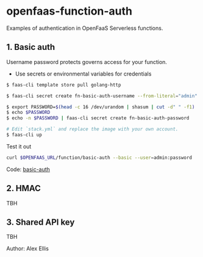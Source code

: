openfaas-function-auth
==============

Examples of authentication in OpenFaaS Serverless functions.

## 1. Basic auth

Username password protects governs access for your function.

* Use secrets or environmental variables for credentials

```bash
$ faas-cli template store pull golang-http

$ faas-cli secret create fn-basic-auth-username --from-literal="admin"

$ export PASSWORD=$(head -c 16 /dev/urandom | shasum | cut -d" " -f1)
$ echo $PASSWORD
$ echo -n $PASSWORD | faas-cli secret create fn-basic-auth-password

# Edit `stack.yml` and replace the image with your own account.
$ faas-cli up
```

Test it out
```bash
curl $OPENFAAS_URL/function/basic-auth --basic --user=admin:password
```

Code: [basic-auth](./basic-auth)

## 2. HMAC

TBH

## 3. Shared API key

TBH


Author: Alex Ellis
